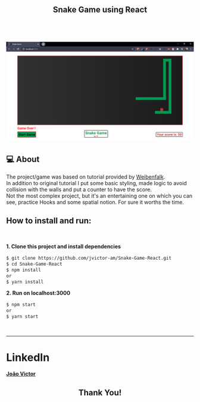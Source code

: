 <h2 align="center">
  Snake Game using React
</h2>

</br>

<h1 align="center">
  <img alt="Snake Game" title="Snake Game" src=".github/snake.png" width="1000" />
</h1>

## :computer: About

The project/game was based on tutorial provided by [Weibenfalk](https://github.com/weibenfalk/react-snake-starter-files). </br>
In addition to original tutorial I put some basic styling, made logic to avoid collision with the walls and put a counter to have the score. </br>
Not the most complex project, but it's an entertaining one on which you can see, practice Hooks and some spatial notion. For sure it worths the time.

## How to install and run:

</br>

<strong>1. Clone this project and install dependencies</strong>

```
$ git clone https://github.com/jvictor-am/Snake-Game-React.git
$ cd Snake-Game-React
$ npm install
or
$ yarn install
```

<strong>2. Run on localhost:3000</strong>

```
$ npm start
or
$ yarn start
```

</br>

---

# LinkedIn

[**João Victor**](https://www.linkedin.com/in/jo%C3%A3o-victor-de-andrade-mesquita-848a09122/)

<h2 align="center">
  Thank You!
</h2>
